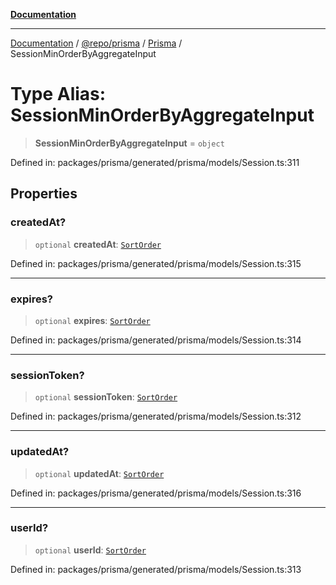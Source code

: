 [**Documentation**](../../../../../README.md)

***

[Documentation](../../../../../README.md) / [@repo/prisma](../../../README.md) / [Prisma](../README.md) / SessionMinOrderByAggregateInput

# Type Alias: SessionMinOrderByAggregateInput

> **SessionMinOrderByAggregateInput** = `object`

Defined in: packages/prisma/generated/prisma/models/Session.ts:311

## Properties

### createdAt?

> `optional` **createdAt**: [`SortOrder`](SortOrder.md)

Defined in: packages/prisma/generated/prisma/models/Session.ts:315

***

### expires?

> `optional` **expires**: [`SortOrder`](SortOrder.md)

Defined in: packages/prisma/generated/prisma/models/Session.ts:314

***

### sessionToken?

> `optional` **sessionToken**: [`SortOrder`](SortOrder.md)

Defined in: packages/prisma/generated/prisma/models/Session.ts:312

***

### updatedAt?

> `optional` **updatedAt**: [`SortOrder`](SortOrder.md)

Defined in: packages/prisma/generated/prisma/models/Session.ts:316

***

### userId?

> `optional` **userId**: [`SortOrder`](SortOrder.md)

Defined in: packages/prisma/generated/prisma/models/Session.ts:313
